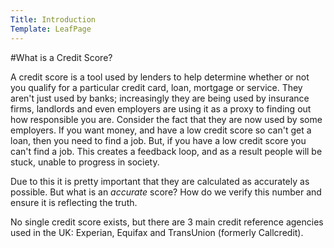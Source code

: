 ```yaml
---
Title: Introduction
Template: LeafPage
---
```


#What is a Credit Score?

A credit score is a tool used by lenders to help determine whether or not you qualify for a particular credit card, loan, mortgage or service. They aren't just used by banks; increasingly they are being used by insurance firms, landlords and even employers are using it as a proxy to finding out how responsible you are. Consider the fact that they are now used by some employers. If you want money, and have a low credit score so can't get a loan, then you need to find a job. But, if you have a low credit score you can't find a job. This creates a feedback loop, and as a result people will be stuck, unable to progress in society. 

Due to this it is pretty important that they are calculated as accurately as possible. But what is an *accurate* score? How do we verify this number and ensure it is reflecting the truth. 

No single credit score exists, but there are 3 main credit reference agencies used in the UK: Experian, Equifax and TransUnion (formerly Callcredit).
